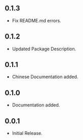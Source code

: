 ## 0.1.3

* Fix README.md errors.

## 0.1.2

* Updated Package Description.

## 0.1.1

* Chinese Documentation added.

## 0.1.0

* Documentation added.

## 0.0.1

* Initial Release.
